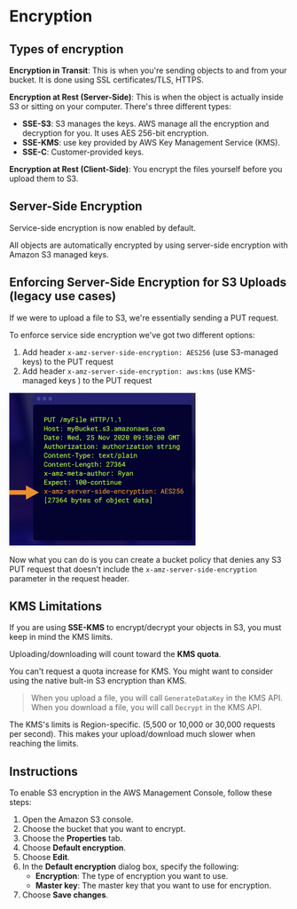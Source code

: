 # Encryption

## Types of encryption

**Encryption in Transit**: This is when you're sending objects to and from your bucket. It is done using SSL certificates/TLS, HTTPS.

**Encryption at Rest (Server-Side)**: This is when the object is actually inside S3
or sitting on your computer. There's three different types:
- **SSE-S3**: S3 manages the keys. AWS manage all the encryption and decryption for you. It uses AES 256-bit encryption.
- **SSE-KMS**: use key provided by AWS Key Management Service (KMS).
- **SSE-C**: Customer-provided keys.

**Encryption at Rest (Client-Side)**: You encrypt the files yourself before you upload them to S3.


## Server-Side Encryption

Service-side encryption is now enabled by default.

All objects are automatically encrypted
by using server-side encryption with Amazon S3 managed keys.


## Enforcing Server-Side Encryption for S3 Uploads (legacy use cases)

If we were to upload a file to S3, we're essentially sending a PUT request.

To enforce service side encryption we've got two different options:
1. Add header `x-amz-server-side-encryption: AES256` (use S3-managed keys) to the PUT request
2. Add header `x-amz-server-side-encryption: aws:kms` (use KMS-managed keys ) to the PUT request

![](./images/enc-param.png)

Now what you can do is you can create a bucket policy
that denies any S3 PUT request
that doesn't include the `x-amz-server-side-encryption`
parameter in the request header.


## KMS Limitations

If you are using **SSE-KMS** to encrypt/decrypt your objects in S3, you must keep in mind the KMS limits.

Uploading/downloading will count toward the **KMS quota**.

You can't request a quota increase for KMS. You might want to consider using the native bult-in S3 encryption than KMS.

> When you upload a file, you will call `GenerateDataKey` in the KMS API. When you download a file, you will call `Decrypt` in the KMS API.

The KMS's limits is Region-specific. (5,500 or 10,000 or 30,000 requests per second). This makes your upload/download much slower when reaching the limits.


## Instructions

To enable S3 encryption in the AWS Management Console, follow these steps:

1. Open the Amazon S3 console.
2. Choose the bucket that you want to encrypt.
3. Choose the **Properties** tab.
4. Choose **Default encryption**.
5. Choose **Edit**.
6. In the **Default encryption** dialog box, specify the following:
    - **Encryption**: The type of encryption you want to use.
    - **Master key**: The master key that you want to use for encryption.
7. Choose **Save changes**.
